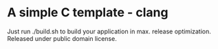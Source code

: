 # A simple C template - clang

Just run ./build.sh to build your application in max. release optimization. Released under public domain license.
